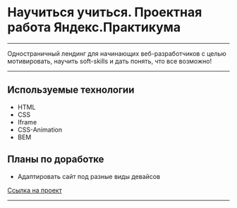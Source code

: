 # Научиться учиться. Проектная работа Яндекс.Практикума
---

Одностраничный лендинг для начинающих веб-разработчиков с целью мотивировать, научить soft-skills и дать понять, что все возможно!

---

## Используемые технологии
* HTML
* CSS
* Iframe
* CSS-Animation
* BEM

## Планы по доработке
* Адаптировать сайт под разные виды девайсов

[Ссылка на проект](https://metalass21.github.io/how-to-learn/)

---
